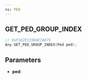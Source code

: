 ```yaml
---
ns: PED
---
```

## GET_PED_GROUP_INDEX

```c
// 0xF162E133B4E7A675
Any GET_PED_GROUP_INDEX(Ped ped);
```

## Parameters
* **ped**:
